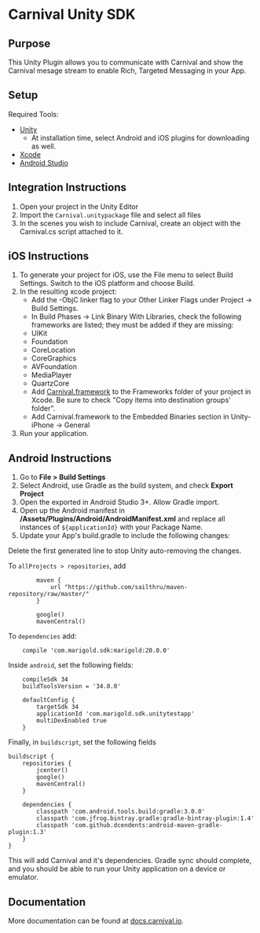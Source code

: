 # Carnival Unity SDK

## Purpose
This Unity Plugin allows you to communicate with Carnival and show the Carnival mesage stream to enable Rich, Targeted Messaging in your App.

## Setup

Required Tools:
- [Unity](https://unity3d.com/get-unity)
	- At installation time, select Android and iOS plugins for downloading as well.
- [Xcode](https://itunes.apple.com/nz/app/xcode/id497799835?mt=12)
- [Android Studio](https://developer.android.com/studio/index.html)

## Integration Instructions

1. Open your project in the Unity Editor
2. Import the `Carnival.unitypackage` file and select all files
3. In the scenes you wish to include Carnival, create an object with the Carnival.cs script attached to it. 


## iOS Instructions

1. To generate your project for iOS, use the File menu to select Build Settings. Switch to the iOS platform and choose Build.
2. In the resulting xcode project:
	* Add the -ObjC linker flag to your Other Linker Flags under Project -> Build Settings.
	* In Build Phases -> Link Binary With Libraries, check the following frameworks are listed; they must be added if they are missing:
	 * UIKit 
	 * Foundation
	 * CoreLocation
	 * CoreGraphics 
	 * AVFoundation
	 * MediaPlayer
	 * QuartzCore
	* Add [Carnival.framework](https://github.com/carnivalmobile/carnival-ios-sdk/tree/master/Carnival.framework) to the Frameworks folder of your project in Xcode. Be sure to check "Copy items into destination groups' folder". 
	* Add Carnival.framework to the Embedded Binaries section in Unity-iPhone -> General
3. Run your application. 


## Android Instructions
1. Go to **File > Build Settings**
2. Select Android, use Gradle as the build system, and check **Export Project**
3. Open the exported in Android Studio 3+. Allow Gradle import. 
4. Open up the Android manifest in **/Assets/Plugins/Android/AndroidManifest.xml** and replace all instances of `${applicationId}` with your Package Name.
5. Update your App's build.gradle to include the following changes:

Delete the first generated line to stop Unity auto-removing the changes. 

To `allProjects > repositories`, add 
```
		maven {
			url "https://github.com/sailthru/maven-repository/raw/master/"
		}

		google()
		mavenCentral()
```
To `dependencies` add:
```
	compile 'com.marigold.sdk:marigold:20.0.0'
```

Inside `android`, set the following fields:
```
	compileSdk 34
	buildToolsVersion = '34.0.0'

	defaultConfig {
		targetSdk 34
		applicationId 'com.marigold.sdk.unitytestapp'
		multiDexEnabled true
	}
```

Finally, in `buildscript`, set the following fields
```
buildscript {
	repositories {
		jcenter()
		google()
		mavenCentral()
	}

	dependencies {
		classpath 'com.android.tools.build:gradle:3.0.0'
		classpath 'com.jfrog.bintray.gradle:gradle-bintray-plugin:1.4'
		classpath 'com.github.dcendents:android-maven-gradle-plugin:1.3'
	}
}
```

This will add Carnival and it's dependencies. Gradle sync should complete, and you should be able to run your Unity application on a device or emulator. 


## Documentation

More documentation can be found at [docs.carnival.io](docs.carnival.io).

